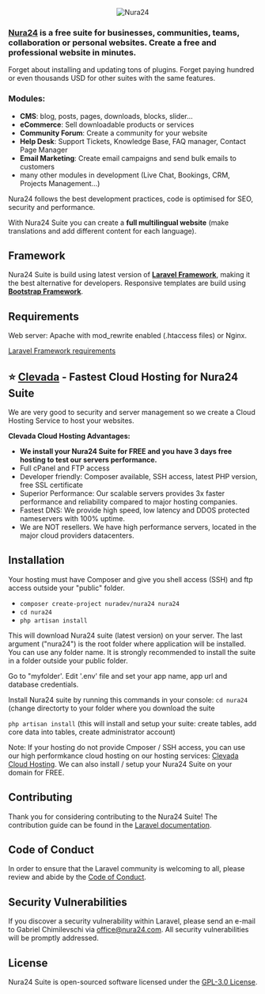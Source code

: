 <p align="center"><img src="https://nura24.com/assets/img/logo-github.png" alt="Nura24"></p>

### [Nura24](https://nura24.com) is a free suite for businesses, communities, teams, collaboration or personal websites. Create a free and professional website in minutes.

Forget about installing and updating tons of plugins. Forget paying hundred or even thousands USD for other suites with the same features.

### Modules:
- **CMS**: blog, posts, pages, downloads, blocks, slider...
- **eCommerce**: Sell downloadable products or services
- **Community Forum**: Create a community for your website
- **Help Desk**: Support Tickets, Knowledge Base, FAQ manager, Contact Page Manager
- **Email Marketing**: Create email campaigns and send bulk emails to customers
- many other modules in development (Live Chat, Bookings, CRM, Projects Management...)

Nura24 follows the best development practices, code is optimised for SEO, security and performance.

With Nura24 Suite you can create a **full multilingual website** (make translations and add different content for each language).

## Framework

Nura24 Suite is build using latest version of [**Laravel Framework**](https://laravel.com/docs), making it the best alternative for developers. Responsive templates are build using [**Bootstrap Framework**](https://getbootstrap.com).

## Requirements

Web server: Apache with mod_rewrite enabled (.htaccess files) or Nginx.

[Laravel Framework requirements](https://laravel.com/docs/8.x/deployment#server-requirements)

## :star: **[Clevada](https://clevada.com/nura24-hosting) - Fastest Cloud Hosting for Nura24 Suite**

We are very good to security and server management so we create a Cloud Hosting Service to host your websites. 

**Clevada Cloud Hosting Advantages:**
- **We install your Nura24 Suite for FREE and you have 3 days free hosting to test our servers performance.**
- Full cPanel  and FTP access
- Developer friendly: Composer available, SSH access, latest PHP version, free SSL certificate
- Superior Performance: Our scalable servers provides 3x faster performance and reliability compared to major hosting companies.
- Fastest DNS: We provide high speed, low latency and DDOS protected nameservers with 100% uptime.
- We are NOT resellers. We have high performance servers, located in the major cloud providers datacenters.

## Installation
Your hosting must have Composer and give you shell access (SSH) and ftp access outside your "public" folder.

- ``composer create-project nuradev/nura24 nura24``
- ``cd nura24``
- ``php artisan install``

This will download Nura24 suite (latest version) on your server.
The last argument ("nura24") is the root folder where application will be installed. You can use any folder name.
It is strongly recommended to install the suite in a folder outside your public folder.
    
Go to "myfolder'. Edit '.env' file and set your app name, app url and database credentials.

Install Nura24 suite by running this commands in your console:
``cd nura24``
(change directorty to your folder where you download the suite

``php artisan install``
(this will install and setup your suite: create tables, add core data into tables, create administrator account)


Note: If your hosting do not provide Cmposer / SSH access, you can use our high performkance cloud hosting on our hosting services: [Clevada Cloud Hosting](https://clevada.com/nura24-hosting). We can also install / setup your Nura24 Suite on your domain for FREE. 


## Contributing

Thank you for considering contributing to the Nura24 Suite! The contribution guide can be found in the [Laravel documentation](https://laravel.com/docs/contributions).

## Code of Conduct

In order to ensure that the Laravel community is welcoming to all, please review and abide by the [Code of Conduct](https://laravel.com/docs/contributions#code-of-conduct).

## Security Vulnerabilities

If you discover a security vulnerability within Laravel, please send an e-mail to Gabriel Chimilevschi via [office@nura24.com](mailto:office@nura24.com). All security vulnerabilities will be promptly addressed.

## License
Nura24 Suite is open-sourced software licensed under the [GPL-3.0 License](https://opensource.org/licenses/GPL-3.0).
